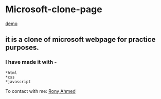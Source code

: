 # Microsoft-clone-page

[demo](https://microsoft-clone-webpage.netlify.app/)

## it is a clone of microsoft webpage for practice purposes.

### I have made it with -
    *html
    *css
    *javascript

To contact with me: [Rony Ahmed](mailto:moshiourrahmanrony@gmail.com?subject=[Web%20Project]%20Make%20Me%20A%20Website)
